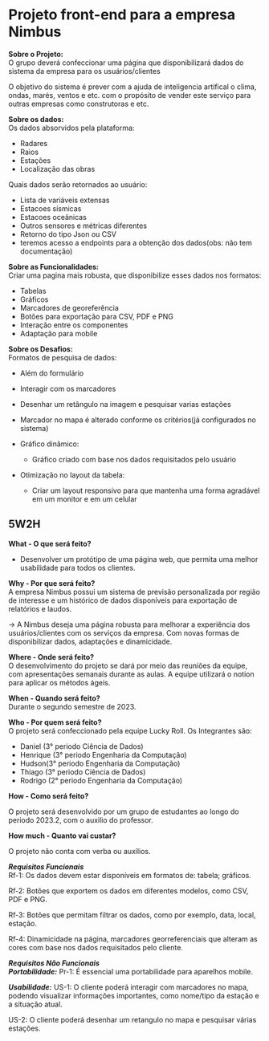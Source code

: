 <h1>Projeto front-end para a empresa Nimbus</h1>

**Sobre o Projeto:** <br>
O grupo deverá confeccionar uma página que disponibilizará dados do sistema da empresa para os usuários/clientes

O objetivo do sistema é prever com a ajuda de inteligencia artifical o clima, ondas, marés, ventos e etc. 
com o propósito de vender este serviço para outras empresas como construtoras e etc.

**Sobre os dados:** <br>
Os dados absorvidos pela plataforma:
  * Radares
  * Raios
  * Estações
  * Localização das obras
    
Quais dados serão retornados ao usuário:
  * Lista de variáveis extensas
  * Estacoes sísmicas
  * Estacoes oceânicas
  * Outros sensores e métricas diferentes
  * Retorno do tipo Json ou CSV
  * teremos acesso a endpoints para a obtenção dos dados(obs: não tem documentação)

**Sobre as Funcionalidades:** <br>
 Criar uma pagina mais robusta, que disponibilize esses dados nos formatos:
  * Tabelas
  * Gráficos
  * Marcadores de georeferência
  * Botões para exportação para CSV, PDF e PNG
  * Interação entre os componentes
  * Adaptação para mobile

**Sobre os Desafios:** <br>
 Formatos de pesquisa de dados:
  * Além do formulário
  * Interagir com os marcadores
  * Desenhar um retângulo na imagem e pesquisar varias estações
  * Marcador no mapa é alterado conforme os critérios(já configurados no sistema)

 * Gráfico dinâmico:
   * Gráfico criado com base nos dados requisitados pelo usuário

 * Otimização no layout da tabela:
   * Criar um layout responsivo para que mantenha uma forma agradável em um monitor e em um celular

<h2>5W2H</h2>

**What - O que será feito?** <br>
- Desenvolver um protótipo de uma página web, que permita uma melhor usabilidade para todos os clientes. 

**Why - Por que será feito?** <br>
A empresa Nimbus possui um sistema de previsão personalizada por região de interesse e um histórico de dados disponíveis para exportação de relatórios e laudos.

-> A Nimbus deseja uma página robusta para melhorar a experiência dos usuários/clientes com os serviços da empresa. Com novas formas de disponibilizar dados, 
adaptações e dinamicidade.

**Where - Onde será feito?** <br>
O desenvolvimento do projeto se dará por meio das reuniões da equipe, com apresentações semanais durante as aulas.
A equipe utilizará o notion para aplicar os métodos ágeis.


**When - Quando será feito?** <br>
Durante o segundo semestre de 2023.

**Who - Por quem será feito?** <br>
 O projeto será confeccionado pela equipe Lucky Roll. Os Integrantes são:<br>
  * Daniel (3° periodo Ciência de Dados)<br>
  * Henrique (3° periodo Engenharia da Computação)<br>
  * Hudson(3° periodo Engenharia da Computação)<br>
  * Thiago (3° periodo Ciência de Dados)<br>
  * Rodrigo (2° periodo Engenharia da Computação)<br>

**How - Como será feito?** <br>

O projeto será desenvolvido por um grupo de estudantes ao longo do periodo 2023.2, com o auxilio do professor.

**How much - Quanto vai custar?** <br>

O projeto não conta com verba ou auxílios.

***Requisitos Funcionais*** <br>
Rf-1: Os dados devem estar disponíveis em formatos de: 
tabela; gráficos.

Rf-2: Botões que exportem os dados em diferentes modelos, como CSV, PDF e PNG.

Rf-3: Botões que permitam filtrar os dados, como por exemplo, data, local, estação.

Rf-4: Dinamicidade na página, marcadores georreferenciais que alteram as cores com base nos dados requisitados pelo cliente.


***Requisitos Não Funcionais*** <br>
***Portabilidade:***
Pr-1: É essencial uma portabilidade para aparelhos mobile.

***Usabilidade:***
US-1: O cliente poderá interagir com marcadores no mapa, podendo visualizar informações importantes, como nome/tipo da estação e a situação atual.

US-2: O cliente poderá desenhar um retangulo no mapa e pesquisar várias estações.


